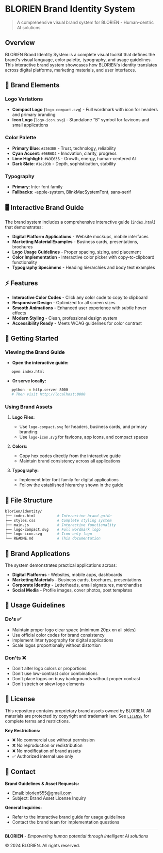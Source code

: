 # BLORIEN Brand Identity System

> A comprehensive visual brand system for BLORIEN - Human-centric AI solutions

## Overview

BLORIEN Brand Identity System is a complete visual toolkit that defines the brand's visual language, color palette, typography, and usage guidelines. This interactive brand system showcases how BLORIEN's identity translates across digital platforms, marketing materials, and user interfaces.

## 🎨 Brand Elements

### Logo Variations

- **Compact Logo** (`logo-compact.svg`) - Full wordmark with icon for headers and primary branding
- **Icon Logo** (`logo-icon.svg`) - Standalone "B" symbol for favicons and small applications

### Color Palette

- **Primary Blue**: `#2563EB` - Trust, technology, reliability
- **Cyan Accent**: `#06B6D4` - Innovation, clarity, progress
- **Lime Highlight**: `#A3E635` - Growth, energy, human-centered AI
- **Dark Slate**: `#1e293b` - Depth, sophistication, stability

### Typography

- **Primary**: Inter font family
- **Fallbacks**: -apple-system, BlinkMacSystemFont, sans-serif

## 🖥️ Interactive Brand Guide

The brand system includes a comprehensive interactive guide (`index.html`) that demonstrates:

- **Digital Platform Applications** - Website mockups, mobile interfaces
- **Marketing Material Examples** - Business cards, presentations, brochures
- **Logo Usage Guidelines** - Proper spacing, sizing, and placement
- **Color Implementation** - Interactive color picker with copy-to-clipboard functionality
- **Typography Specimens** - Heading hierarchies and body text examples

## ⚡ Features

- **Interactive Color Codes** - Click any color code to copy to clipboard
- **Responsive Design** - Optimized for all screen sizes
- **Smooth Animations** - Enhanced user experience with subtle hover effects
- **Modern Styling** - Clean, professional design system
- **Accessibility Ready** - Meets WCAG guidelines for color contrast

## 🚀 Getting Started

### Viewing the Brand Guide

- **Open the interactive guide:**

```bash
   open index.html
```

- **Or serve locally:**

```bash
   python -m http.server 8000
   # Then visit http://localhost:8000
```

### Using Brand Assets

1. **Logo Files:**

   - Use `logo-compact.svg` for headers, business cards, and primary branding
   - Use `logo-icon.svg` for favicons, app icons, and compact spaces

2. **Colors:**

   - Copy hex codes directly from the interactive guide
   - Maintain brand consistency across all applications

3. **Typography:**
   - Implement Inter font family for digital applications
   - Follow the established hierarchy shown in the guide

## 📁 File Structure

```bash
blorien/identity/
├── index.html          # Interactive brand guide
├── styles.css          # Complete styling system
├── main.js             # Interactive functionality
├── logo-compact.svg    # Full wordmark logo
├── logo-icon.svg       # Icon-only logo
└── README.md           # This documentation
```

## 🎯 Brand Applications

The system demonstrates practical applications across:

- **Digital Platforms** - Websites, mobile apps, dashboards
- **Marketing Materials** - Business cards, brochures, presentations
- **Corporate Identity** - Letterheads, email signatures, merchandise
- **Social Media** - Profile images, cover photos, post templates

## 🤝 Usage Guidelines

### Do's ✅

- Maintain proper logo clear space (minimum 20px on all sides)
- Use official color codes for brand consistency
- Implement Inter typography for digital applications
- Scale logos proportionally without distortion

### Don'ts ❌

- Don't alter logo colors or proportions
- Don't use low-contrast color combinations
- Don't place logos on busy backgrounds without proper contrast
- Don't stretch or skew logo elements

## 📄 License

This repository contains proprietary brand assets owned by BLORIEN. All materials are protected by copyright and trademark law. See [`LICENSE`](LICENSE) for complete terms and restrictions.

**Key Restrictions:**

- ❌ No commercial use without permission
- ❌ No reproduction or redistribution
- ❌ No modification of brand assets
- ✅ Authorized internal use only

## 📧 Contact

**Brand Guidelines & Asset Requests:**

- Email: [blorien555@gmail.com](mailto:blorien555@gmail.com)
- Subject: Brand Asset License Inquiry

**General Inquiries:**

- Refer to the interactive brand guide for usage guidelines
- Contact the brand team for implementation questions

---

**BLORIEN** - _Empowering human potential through intelligent AI solutions_

© 2024 BLORIEN. All rights reserved.
